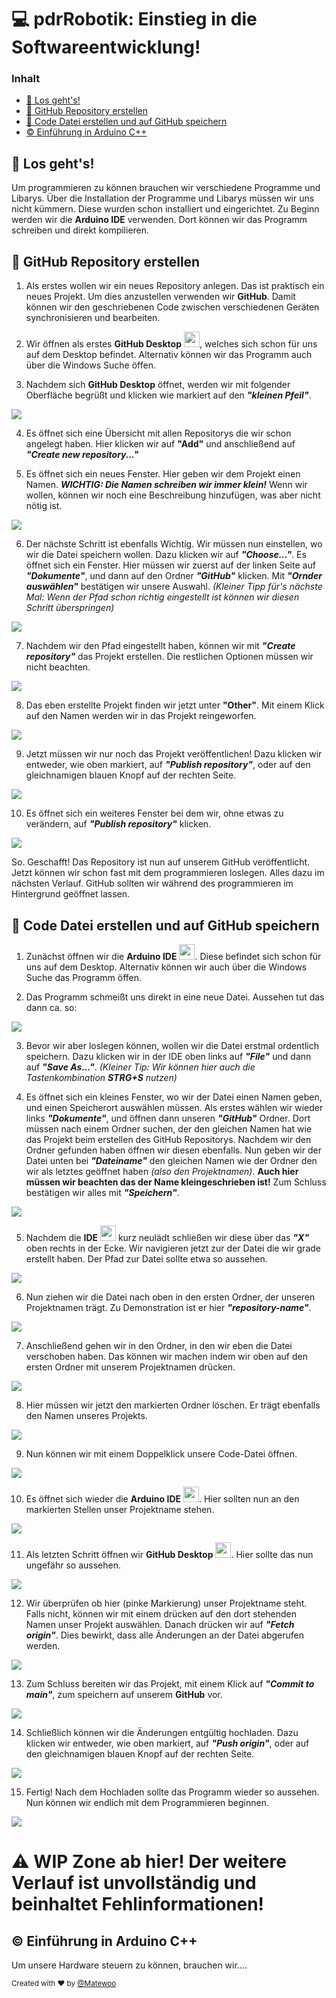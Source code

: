# 💻 pdrRobotik: Einstieg in die Softwareentwicklung!

### Inhalt
- [🛫 Los geht's!](#-los-gehts)
- [📖 GitHub Repository erstellen](#-github-repository-erstellen)
- [💾 Code Datei erstellen und auf GitHub speichern](#-github-repository-erstellen)
- [©️ Einführung in Arduino C++](#%EF%B8%8F-einführung-in-arduino-c)

## 🛫 Los geht's!

Um programmieren zu können brauchen wir verschiedene Programme und Libarys. Über die Installation der Programme und Libarys müssen wir uns nicht kümmern. Diese wurden schon installiert und eingerichtet. Zu Beginn werden wir die **Arduino IDE** verwenden. Dort können wir das Programm schreiben und direkt kompilieren. 

## 📖 GitHub Repository erstellen

1) Als erstes wollen wir ein neues Repository anlegen. Das ist praktisch ein neues Projekt. Um dies anzustellen verwenden wir **GitHub**. Damit können wir den geschriebenen Code zwischen verschiedenen Geräten synchronisieren und bearbeiten.

2) Wir öffnen als erstes **GitHub Desktop** <img src="https://miro.medium.com/max/600/1*p6exlg2Jrl3pimjPy7R-sA.png" width="25"/>, welches sich schon für uns auf dem Desktop befindet. Alternativ können wir das Programm auch über die Windows Suche öffen.

3) Nachdem sich **GitHub Desktop** öffnet, werden wir mit folgender Oberfläche begrüßt und klicken wie markiert auf den **_"kleinen Pfeil"_**.
<img src="https://i.imgur.com/o1PRydl.png" width=""/>

4) Es öffnet sich eine Übersicht mit allen Repositorys die wir schon angelegt haben. Hier klicken wir auf **"Add"** und anschließend auf **_"Create new repository..."_**

5) Es öffnet sich ein neues Fenster. Hier geben wir dem Projekt einen Namen. **_WICHTIG: Die Namen schreiben wir immer klein!_** Wenn wir wollen, können wir noch eine Beschreibung hinzufügen, was aber nicht nötig ist.
<img src="https://i.imgur.com/337z80g.png" width=""/>

6) Der nächste Schritt ist ebenfalls Wichtig. Wir müssen nun einstellen, wo wir die Datei speichern wollen. Dazu klicken wir auf **_"Choose..."_**. Es öffnet sich ein Fenster. Hier müssen wir zuerst auf der linken Seite auf **_"Dokumente"_**, und dann auf den Ordner **_"GitHub"_** klicken. Mit **_"Ornder auswählen"_** bestätigen wir unsere Auswahl.
_(Kleiner Tipp für's nächste Mal: Wenn der Pfad schon richtig eingestellt ist können wir diesen Schritt überspringen)_
<img src="https://i.imgur.com/LeeABPu.png" width=""/>

7) Nachdem wir den Pfad eingestellt haben, können wir mit **_"Create repository"_** das Projekt erstellen. Die restlichen Optionen müssen wir nicht beachten.
<img src="https://i.imgur.com/WH9efnf.png" width=""/>

8) Das eben erstellte Projekt finden wir jetzt unter **"Other"**. Mit einem Klick auf den Namen werden wir in das Projekt reingeworfen.
<img src="https://i.imgur.com/6MEily0.png" width=""/>

9) Jetzt müssen wir nur noch das Projekt veröffentlichen! Dazu klicken wir entweder, wie oben markiert, auf **_"Publish repository"_**, oder auf den gleichnamigen blauen Knopf auf der rechten Seite.
<img src="https://i.imgur.com/XomxG0s.png" width=""/>

10) Es öffnet sich ein weiteres Fenster bei dem wir, ohne etwas zu verändern, auf **_"Publish repository"_** klicken.
<img src="https://i.imgur.com/d6M84Ei.png" width=""/>

So. Geschafft! Das Repository ist nun auf unserem GitHub veröffentlicht. Jetzt können wir schon fast mit dem programmieren loslegen. Alles dazu im nächsten Verlauf. GitHub sollten wir während des programmieren im Hintergrund geöffnet lassen.



## 💾 Code Datei erstellen und auf GitHub speichern

1) Zunächst öffnen wir die **Arduino IDE** <img src="https://i.imgur.com/fuFUsjx.png" width="25"/>. Diese befindet sich schon für uns auf dem Desktop. Alternativ können wir auch über die Windows Suche das Programm öffen.

2) Das Programm schmeißt uns direkt in eine neue Datei. Aussehen tut das dann ca. so:
<img src="https://i.imgur.com/U5cVgm8.png" width=""/>

3) Bevor wir aber loslegen können, wollen wir die Datei erstmal ordentlich speichern. Dazu klicken wir in der IDE oben links auf **_"File"_** und dann auf **_"Save As..."_**. _(Kleiner Tip: Wir können hier auch die Tastenkombination **STRG+S** nutzen)_

4) Es öffnet sich ein kleines Fenster, wo wir der Datei einen Namen geben, und einen Speicherort auswählen müssen. Als erstes wählen wir wieder links **_"Dokumente"_**, und öffnen dann unseren **_"GitHub"_** Ordner. Dort müssen nach einem Ordner suchen, der den gleichen Namen hat wie das Projekt beim erstellen des GitHub Repositorys. Nachdem wir den Ordner gefunden haben öffnen wir diesen ebenfalls. Nun geben wir der Datei unten bei **_"Dateiname"_** den gleichen Namen wie der Ordner den wir als letztes geöffnet haben _(also den Projektnamen)_. **Auch hier müssen wir beachten das der Name kleingeschrieben ist!** Zum Schluss bestätigen wir alles mit **_"Speichern"_**.
<img src="https://i.imgur.com/pnNBM4I.png" width=""/>

5) Nachdem die **IDE** <img src="https://i.imgur.com/fuFUsjx.png" width="25"/> kurz neulädt schließen wir diese über das **_"X"_** oben rechts in der Ecke. Wir navigieren jetzt zur der Datei die wir grade erstellt haben. Der Pfad zur Datei sollte etwa so aussehen.
<img src="https://i.imgur.com/fRJwgKX.png" width=""/>

6) Nun ziehen wir die Datei nach oben in den ersten Ordner, der unseren Projektnamen trägt. Zu Demonstration ist er hier **_"repository-name"_**.
<img src="https://i.imgur.com/2i2DOi8.png" width=""/>

7) Anschließend gehen wir in den Ordner, in den wir eben die Datei verschoben haben. Das können wir machen indem wir oben auf den ersten Ordner mit unserem Projektnamen drücken.
<img src="https://i.imgur.com/7ZRCwAP.png" width=""/>

8) Hier müssen wir jetzt den markierten Ordner löschen. Er trägt ebenfalls den Namen unseres Projekts.
<img src="https://i.imgur.com/n3InPwp.png" width=""/>

9) Nun können wir mit einem Doppelklick unsere Code-Datei öffnen.
<img src="https://i.imgur.com/aPAtrOt.png" width=""/>

10) Es öffnet sich wieder die **Arduino IDE** <img src="https://i.imgur.com/fuFUsjx.png" width="25"/>. Hier sollten nun an den markierten Stellen unser Projektname stehen.
<img src="https://i.imgur.com/p4qcjh9.png" width=""/>

11) Als letzten Schritt öffnen wir **GitHub Desktop** <img src="https://miro.medium.com/max/600/1*p6exlg2Jrl3pimjPy7R-sA.png" width="25"/>. Hier sollte das nun ungefähr so aussehen.
<img src="https://i.imgur.com/F55wVr5.png" width=""/>

12) Wir überprüfen ob hier (pinke Markierung) unser Projektname steht. Falls nicht, können wir mit einem drücken auf den dort stehenden Namen unser Projekt auswählen. Danach drücken wir auf **_"Fetch origin"_**. Dies bewirkt, dass alle Änderungen an der Datei abgerufen werden.
<img src="https://i.imgur.com/F55wVr5.png" width=""/>

13) Zum Schluss bereiten wir das Projekt, mit einem Klick auf **_"Commit to main"_**, zum speichern auf unserem **GitHub** vor.
<img src="https://i.imgur.com/qQZHRH2.png" width=""/>

14) Schließlich können wir die Änderungen entgültig hochladen. Dazu klicken wir entweder, wie oben markiert, auf **_"Push origin"_**, oder auf den gleichnamigen blauen Knopf auf der rechten Seite.
<img src="https://i.imgur.com/swGdnJZ.png" width=""/>

15) Fertig! Nach dem Hochladen sollte das Programm wieder so aussehen. Nun können wir endlich mit dem Programmieren beginnen.
<img src="https://i.imgur.com/ymSfzoF.png" width=""/>

# ⚠️ WIP Zone ab hier! Der weitere Verlauf ist unvollständig und beinhaltet Fehlinformationen!


## ©️ Einführung in Arduino C++




Um unsere Hardware steuern zu können, brauchen wir....

<sup> Created with ❤️ by [@Matewoo](https://github.com/Matewoo) </sup>
